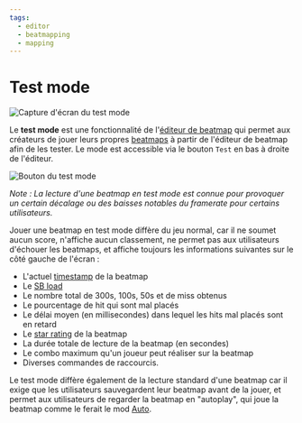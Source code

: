 ```yaml
---
tags:
  - editor
  - beatmapping
  - mapping
---
```


# Test mode

![Capture d'écran du test mode](img/test-mode-example.jpg "Utilisation du test mode avec la fonction de lecture automatique")

Le **test mode** est une fonctionnalité de l'[éditeur de beatmap](/wiki/Beatmap_Editor) qui permet aux créateurs de jouer leurs propres [beatmaps](/wiki/Beatmap) à partir de l'éditeur de beatmap afin de les tester. Le mode est accessible via le bouton `Test` en bas à droite de l'éditeur.

![Bouton du test mode](img/test-mode-button.png "Le bouton du test mode dans l'éditeur de beatmap")

*Note : La lecture d'une beatmap en test mode est connue pour provoquer un certain décalage ou des baisses notables du framerate pour certains utilisateurs.*

Jouer une beatmap en test mode diffère du jeu normal, car il ne soumet aucun score, n'affiche aucun classement, ne permet pas aux utilisateurs d'échouer les beatmaps, et affiche toujours les informations suivantes sur le côté gauche de l'écran :

- L'actuel [timestamp](/wiki/Modding/Timestamp) de la beatmap
- Le [SB load](/wiki/Beatmap_editor/SB_load)
- Le nombre total de 300s, 100s, 50s et de miss obtenus
- Le pourcentage de hit qui sont mal placés
- Le délai moyen (en millisecondes) dans lequel les hits mal placés sont en retard
- Le [star rating](/wiki/Beatmapping/Star_rating) de la beatmap  
- La durée totale de lecture de la beatmap (en secondes)
- Le combo maximum qu'un joueur peut réaliser sur la beatmap
- Diverses commandes de raccourcis.

Le test mode diffère également de la lecture standard d'une beatmap car il exige que les utilisateurs sauvegardent leur beatmap avant de la jouer, et permet aux utilisateurs de regarder la beatmap en "autoplay", qui joue la beatmap comme le ferait le mod [Auto](/wiki/Game_modifier/Auto).
